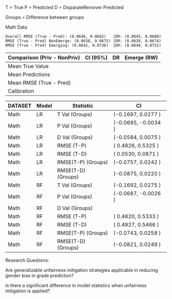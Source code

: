 
T = True
P = Predicted
D = DisparateRemover Predicted

Groups = Difference between groups

Math Data

	Overall RMSE (True - Pred): (0.0646, 0.0682)   |DR: (0.0645, 0.0680)
	RMSE (True - Pred) NonEmerge: (0.0638, 0.0675) |DR: (0.0638, 0.0674)
	RMSE (True - Pred) Emerging: (0.0642, 0.0736)  |DR: (0.0640, 0.0731)

| Comparison (Priv - NonPriv) | CI (95%) | DR  | Emerge (RW) |
| --------------------------- | -------- | --- | ----------- |
| Mean True Value             |          |     |             |
| Mean Predictions            |          |     |             |
| Mean RMSE (True - Pred)     |          |     |             |
| Calibration                 |          |     |             |







| DATASET | Model | Statistic          | CI                  |
| ------- | ----- | ------------------ | ------------------- |
| Math    | LR    | T Val (Groups)     | (-0.1697,  0.0277 ) |
| Math    | LR    | P Val (Groups)     | (-0.0695, -0.0034 ) |
| Math    | LR    | D Val (Groups)     | (-0.0584,  0.0075 ) |
| Math    | LR    | RMSE (T-P)         | ( 0.4826,  0.5325 ) |
| Math    | LR    | RMSE (T-D)         | ( 0.0530,  0.0871 ) |
| Math    | LR    | RMSE(T-P) (Groups) | (-0.0757,  0.0242 ) |
| Math    | LR    | RMSE(T-D) (Groups) | (-0.0875,  0.0220 ) |
| Math    | RF    | T Val (Groups)     | (-0.1692,  0.0275 ) |
| Math    | RF    | P Val (Groups)     | (-0.0687, -0.0026 ) |
| Math    | RF    | D Val (Groups)     |                     |
| Math    | RF    | RMSE (T-P)         | ( 0.4820,  0.5333 ) |
| Math    | RF    | RMSE (T-D)         | ( 0.4927,  0.5466 ) |
| Math    | RF    | RMSE(T-P) (Groups) | (-0.0743,  0.0258 ) |
| Math    | RF    | RMSE(T-D) (Groups) | (-0.0821,  0.0249 ) |

Research Questions:

Are generalizable unfairness mitigation strategies applicable in reducing gender bias in grade prediction?

Is there a significant difference in model statistics when unfairness mitigation is applied?